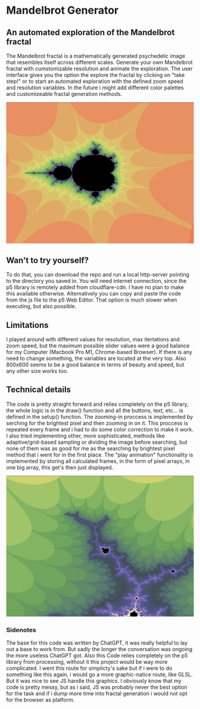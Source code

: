 # Mandelbrot Generator
## An automated exploration of the Mandelbrot fractal
The Mandelbrot fractal is a mathematically generated psychedelic image that resembles itself across different scales. Generate your own Mandelbrot fractal with cumstomizable resolution and animate the exploration. The user interface gives you the option the explore the fractal by clicking on "take step!" or to start an automated exploration with the defined zoom speed and resolution variables. In the future i might add different color palettes and customizeable fractal generation methods.

![example1](screenshots/screenshot1.png)

## Wan't to try yourself?
To do that, you can download the repo and run a local http-server pointing to the directory you saved in. You will need internet connection, since the p5 library is remotely added from cloudflare-cdn. I have no plan to make this available otherwise.
Alternatively you can copy and paste the code from the js file to the p5 Web Editor. That option is much slower when executing, but also possible.

## Limitations
I played around with different values for resolution, max itertations and zoom speed, but the maximum possible slider values were a good balance for my Computer (Macbook Pro M1, Chrome-based Browser). If there is any need to change something, the variables are located at the very top. Also 800x600 seems to be a good balance in terms of beauty and speed, but any other size works too. 

## Technical details
The code is pretty straight forward and relies completely on the p5 library, the whole logic is in the draw() function and all the buttons, text, etc... is defined in the setup() function. The zooming-in proccess is implemented by serching for the brightest pixel and then zooming in on it. This proccess is repeated every frame and i had to do some color correction to make it work. I also tried implementing other, more sophisticated, methods like adaptive/grid-based sampling or dividing the image before searching, but none of them was as good for me as the searching by brightest pixel method that i went for in the first place. The "play animation" functionality is implemented by storing all calculated frames, in the form of pixel arrays, in one big array, this get's then just displayed.

![example2](screenshots/screenshot2.png)

### Sidenotes
The base for this code was written by ChatGPT, it was really helpful to lay out a base to work from. But sadly the longer the conversation was ongoing the more useless ChatGPT got. Also this Code relies completely on the p5 library from processing, without it this project would be way more complicated. I went this route for simplicty's sake but if i were to do something like this again, i would go a more graphic-natice route, like GLSL. But it was nice to see JS handle this graphics. I obviously know that my code is pretty messy, but as i said, JS was probably never the best option for the task and if i dump more time into fractal generation i would not opt for the browser as platform.
